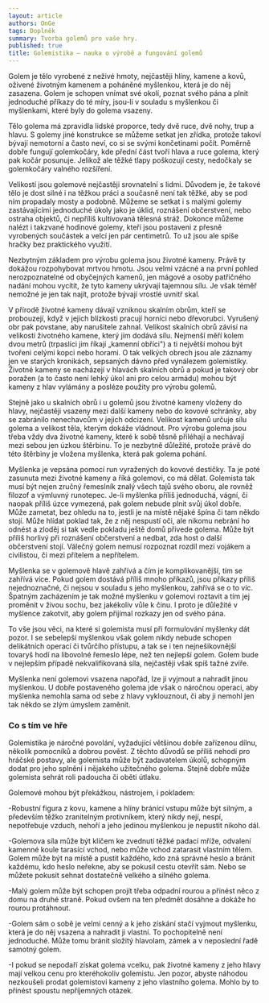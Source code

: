 ```yaml
---
layout: article
authors: OnGe
tags: Doplněk
summary: Tvorba golemů pro vaše hry.
published: true
title: Golemistika – nauka o výrobě a fungování golemů
---
```


Golem je tělo vyrobené z neživé hmoty, nejčastěji hlíny, kamene a kovů, oživené životným kamenem a poháněné myšlenkou, která je do něj zasazena. Golem je schopen vnímat své okolí, poznat svého pána a plnit jednoduché příkazy do té míry, jsou-li v souladu s myšlenkou či myšlenkami, které byly do golema vsazeny. 

Tělo golema má zpravidla lidské proporce, tedy dvě ruce, dvě nohy, trup a hlavu. S golemy jiné konstrukce se můžeme setkat jen zřídka, protože takoví bývají nemotorní a často neví, co si se svými končetinami počít. Poměrně dobře fungují golemkočáry, kde přední část tvoří hlava a ruce golema, který pak kočár posunuje. Jelikož ale těžké tlapy poškozují cesty, nedočkaly se golemkočáry valného rozšíření. 

Velikostí jsou golemové nejčastěji srovnatelní s lidmi. Důvodem je, že takové tělo je dost silné i na těžkou práci a současně není tak těžké, aby se pod ním propadaly mosty a podobně. Můžeme se setkat i s malými golemy zastávajícími jednoduché úkoly jako je úklid, roznášení občerstvení, nebo ostraha objektů, či nepříliš kultivovaná tělesná stráž. Dokonce můžeme nalézt i takzvané hodinové golemy, kteří jsou postaveni z přesně vyrobených součástek a velcí jen pár centimetrů. To už jsou ale spíše hračky bez praktického využití. 

Nezbytným základem pro výrobu golema jsou životné kameny. Právě ty dokážou rozpohybovat mrtvou hmotu. Jsou velmi vzácné a na první pohled nerozpoznatelné od obyčejných kamenů, jen mágové a osoby patřičného nadání mohou vycítit, že tyto kameny ukrývají tajemnou sílu. Je však téměř nemožné je jen tak najít, protože bývají vrostlé uvnitř skal. 

V přírodě životné kameny dávají vzniknou skalním obrům, kteří se probouzejí, když v jejich blízkosti pracují horníci nebo dřevorubci. Vyrušený obr pak povstane, aby narušitele zahnal. Velikost skalních obrů závisí na velikosti životného kamene, který jim dodává sílu. Nejmenší měří kolem dvou metrů (trpaslíci jim říkají „kamenní obříci") a ti největší mohou být tvořeni celými kopci nebo horami. O tak velkých obrech jsou ale záznamy jen ve starých kronikách, sepsaných dávno před vynálezem golemistiky. Životné kameny se nacházejí v hlavách skalních obrů a pokud je takový obr poražen (a to často není lehký úkol ani pro celou armádu) mohou být kameny z hlav vylámány a posléze použity pro výrobu golemů. 

Stejně jako u skalních obrů i u golemů jsou životné kameny vloženy do hlavy, nejčastěji vsazeny mezi další kameny nebo do kovové schránky, aby se zabránilo nenechavcům v jejich odcizení. Velikost kamenů určuje sílu golema a velikost těla, kterým dokáže vládnout. Pro výrobu golema jsou třeba vždy dva životné kameny, které k sobě těsně přiléhají a nechávají mezi sebou jen úzkou štěrbinu. To je nezbytně důležité, protože právě do této štěrbiny je vložena myšlenka, která pak golema pohání. 

Myšlenka je vepsána pomocí run vyražených do kovové destičky. Ta je poté zasunuta mezi životné kameny a říká golemovi, co má dělat. Golemista tak musí být nejen zručný řemeslník znalý všech tajů svého oboru, ale rovněž filozof a výmluvný runotepec. Je-li myšlenka příliš jednoduchá, vágní, či naopak příliš úzce vymezená, pak golem nebude plnit svůj úkol dobře. Může zametat, bez ohledu na to, jestli je na místě nějaké špína či tam někdo stojí. Může hlídat poklad tak, že z něj nespustí oči, ale nikomu nebrání ho odnést a zloděj si tak vedle pokladu ještě domů přivede golema. Může být příliš horlivý při roznášení občerstvení a nedbat, zda host o další občerstvení stojí. Válečný golem nemusí rozpoznat rozdíl mezi vojákem a civilistou, či mezi přítelem a nepřítelem. 

Myšlenka se v golemově hlavě zahřívá a čím je komplikovanější, tím se zahřívá více. Pokud golem dostává příliš mnoho příkazů, jsou příkazy příliš nejednoznačné, či nejsou v souladu s jeho myšlenkou, zahřívá se o to víc. Špatným zacházením je tak možné myšlenku v golemovi roztavit a tím jej proměnit v živou sochu, bez jakékoliv vůle k činu. I proto je důležité v myšlence zakotvit, aby golem přijímal rozkazy jen od svého pána. 

To vše jsou věci, na které si golemista musí při formulování myšlenky dát pozor. I se sebelepší myšlenkou však golem nikdy nebude schopen delikátních operací či tvůrčího přístupu, a tak se i ten nejnešikovnější tovaryš hodí na libovolné řemeslo lépe, než ten nejlepší golem. Golem bude v nejlepším případě nekvalifikovaná síla, nejčastěji však spíš tažné zvíře. 

Myšlenka není golemovi vsazena napořád, lze ji vyjmout a nahradit jinou myšlenkou. U dobře postaveného golema jde však o náročnou operaci, aby myšlenka nemohla sama od sebe z hlavy vyklouznout, či aby ji nemohl jen tak někdo se zlým úmyslem zaměnit. 

### Co s tím ve hře 

Golemistika je náročné povolání, vyžadující většinou dobře zařízenou dílnu, několik pomocníků a dobrou pověst. Z těchto důvodů se příliš nehodí pro hráčské postavy, ale golemista může být zadavatelem úkolů, schopným dodat pro jeho splnění i nějakého užitečného golema. Stejně dobře může golemista sehrát roli padoucha či oběti útlaku. 

Golemové mohou být překážkou, nástrojem, i pokladem: 

-Robustní figura z kovu, kamene a hlíny bránící vstupu může být silným, a především těžko zranitelným protivníkem, který nikdy nejí, nespí, nepotřebuje vzduch, nehoří a jeho jedinou myšlenkou je nepustit nikoho dál. 

-Golemova síla může být klíčem ke zvednutí těžké padací mříže, odvalení kamenné koule tarasící vchod, nebo může vchod zatarasit vlastním tělem. Golem může být na místě a pustit každého, kdo zná správné heslo a bránit každému, kdo heslo neřekne, aby se pokusil cestu otevřít sám. Nebo se můžete pokusit sehnat dostatečně velkého a silného golema. 

-Malý golem může být schopen projít třeba odpadní rourou a přinést něco z domu na druhé straně. Pokud ovšem na ten předmět dosáhne a dokáže ho rourou protáhnout.

-Golem sám o sobě je velmi cenný a k jeho získání stačí vyjmout myšlenku, která je do něj vsazena a nahradit ji vlastní. To pochopitelně není jednoduché. Může tomu bránit složitý hlavolam, zámek a v neposlední řadě samotný golem. 

-I pokud se nepodaří získat golema vcelku, pak životné kameny z jeho hlavy mají velkou cenu pro kteréhokoliv golemistu. Jen pozor, abyste náhodou nezkoušeli prodat golemistovi kameny z jeho vlastního golema. Mohlo by to přinést spoustu nepříjemných otázek.
